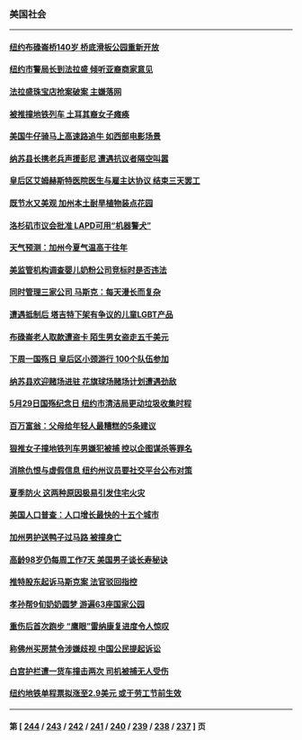 ### 美国社会
---
#### [纽约布碌崙桥140岁 桥底滑板公园重新开放](../../pages/ncid1078160/n14003634.md) 
#### [纽约市警局长到法拉盛 倾听亚裔商家意见](../../pages/ncid1078160/n14003619.md) 
#### [法拉盛珠宝店抢案破案 主嫌落网](../../pages/ncid1078160/n14003597.md) 
#### [被推撞地铁列车 土耳其裔女子瘫痪](../../pages/ncid1078160/n14003602.md) 
#### [美国牛仔骑马上高速路追牛 如西部电影场景](../../pages/ncid1078160/n14003556.md) 
#### [纳苏县长携老兵声援彭尼 遭遇抗议者隔空叫嚣](../../pages/ncid1078160/n14003581.md) 
#### [皇后区艾姆赫斯特医院医生与雇主达协议 结束三天罢工](../../pages/ncid1078160/n14003579.md) 
#### [既节水又美观 加州本土耐旱植物装点花园](../../pages/ncid1078160/n14003475.md) 
#### [洛杉矶市议会批准 LAPD可用“机器警犬”](../../pages/ncid1078160/n14003460.md) 
#### [天气预测：加州今夏气温高于往年](../../pages/ncid1078160/n14003448.md) 
#### [美监管机构调查婴儿奶粉公司竞标时是否违法](../../pages/ncid1078160/n14003360.md) 
#### [同时管理三家公司 马斯克：每天漫长而复杂](../../pages/ncid1078160/n14003257.md) 
#### [遭遇抵制后 塔吉特下架有争议的儿童LGBT产品](../../pages/ncid1078160/n14003283.md) 
#### [布碌崙老人取款遭盗卡 陌生男女盗走五千美元](../../pages/ncid1078160/n14002857.md) 
#### [下周一国殇日 皇后区小颈游行 100个队伍参加](../../pages/ncid1078160/n14002873.md) 
#### [纳苏县欢迎赌场进驻 花旗球场赌场计划遭遇劲敌](../../pages/ncid1078160/n14002886.md) 
#### [5月29日国殇纪念日 纽约市清洁局更动垃圾收集时程](../../pages/ncid1078160/n14002888.md) 
#### [百万富翁：父母给年轻人最糟糕的5条建议](../../pages/ncid1078160/n14002743.md) 
#### [狠推女子撞地铁列车男嫌犯被捕 控以企图谋杀等罪名](../../pages/ncid1078160/n14002859.md) 
#### [消除仇恨与虚假信息 纽约州议员要社交平台公布对策](../../pages/ncid1078160/n14002863.md) 
#### [夏季防火 这两种原因极易引发住宅火灾](../../pages/ncid1078160/n14002801.md) 
#### [美国人口普查：人口增长最快的十五个城市](../../pages/ncid1078160/n14002696.md) 
#### [加州男护送鸭子过马路 被撞身亡](../../pages/ncid1078160/n14002744.md) 
#### [高龄98岁仍每周工作7天 美国男子谈长寿秘诀](../../pages/ncid1078160/n14002329.md) 
#### [推特股东起诉马斯克案 法官驳回指控](../../pages/ncid1078160/n14002603.md) 
#### [孝孙帮9旬奶奶圆梦 游遍63座国家公园](../../pages/ncid1078160/n14002363.md) 
#### [重伤后首次跑步 “鹰眼”雷纳康复进度令人惊叹](../../pages/ncid1078160/n14002088.md) 
#### [称佛州买房禁令涉嫌歧视 中国公民提起诉讼](../../pages/ncid1078160/n14002447.md) 
#### [白宫护栏遭一货车撞击两次 司机被捕无人受伤](../../pages/ncid1078160/n14002369.md) 
#### [纽约地铁单程票拟涨至2.9美元 或于劳工节前生效](../../pages/ncid1078160/n14002196.md) 

---
#### 第 [ [244](./244.md) / [243](./243.md) / [242](./242.md) / [241](./241.md) / [240](./240.md) / [239](./239.md) / [238](./238.md) / [237](./237.md) ] 页
